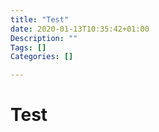```yaml
---
title: "Test"
date: 2020-01-13T10:35:42+01:00
Description: ""
Tags: []
Categories: []

---
```

# Test